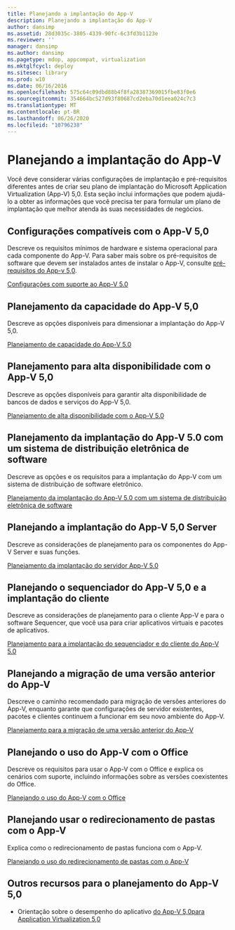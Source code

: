 ```yaml
---
title: Planejando a implantação do App-V
description: Planejando a implantação do App-V
author: dansimp
ms.assetid: 28d3035c-3805-4339-90fc-6c3fd3b1123e
ms.reviewer: ''
manager: dansimp
ms.author: dansimp
ms.pagetype: mdop, appcompat, virtualization
ms.mktglfcycl: deploy
ms.sitesec: library
ms.prod: w10
ms.date: 06/16/2016
ms.openlocfilehash: 575c64c09dbd88b4f8fa28387369015fbe83f0e6
ms.sourcegitcommit: 354664bc527d93f80687cd2eba70d1eea024c7c3
ms.translationtype: MT
ms.contentlocale: pt-BR
ms.lasthandoff: 06/26/2020
ms.locfileid: "10796238"
---
```

# Planejando a implantação do App-V


Você deve considerar várias configurações de implantação e pré-requisitos diferentes antes de criar seu plano de implantação do Microsoft Application Virtualization (App-V) 5,0. Esta seção inclui informações que podem ajudá-lo a obter as informações que você precisa ter para formular um plano de implantação que melhor atenda às suas necessidades de negócios.

## <a href="" id="---------app-v-5-0-supported-configurations"></a> Configurações compatíveis com o App-V 5,0


Descreve os requisitos mínimos de hardware e sistema operacional para cada componente do App-V. Para saber mais sobre os pré-requisitos de software que devem ser instalados antes de instalar o App-V, consulte [pré-requisitos do App-v 5,0](app-v-50-prerequisites.md).

[Configurações com suporte ao App-V 5.0](app-v-50-supported-configurations.md)

## Planejamento da capacidade do App-V 5,0


Descreve as opções disponíveis para dimensionar a implantação do App-V 5,0.

[Planejamento de capacidade do App-V 5.0](app-v-50-capacity-planning.md)

## Planejamento para alta disponibilidade com o App-V 5,0


Descreve as opções disponíveis para garantir alta disponibilidade de bancos de dados e serviços do App-V 5,0.

[Planejamento de alta disponibilidade com o App-V 5.0](planning-for-high-availability-with-app-v-50.md)

## Planejamento da implantação do App-V 5.0 com um sistema de distribuição eletrônica de software


Descreve as opções e os requisitos para a implantação do App-V com um sistema de distribuição de software eletrônico.

[Planejamento da implantação do App-V 5.0 com um sistema de distribuição eletrônica de software](planning-to-deploy-app-v-50-with-an-electronic-software-distribution-system.md)

## Planejando a implantação do App-V 5,0 Server


Descreve as considerações de planejamento para os componentes do App-V Server e suas funções.

[Planejamento da implantação do servidor App-V 5.0](planning-for-the-app-v-50-server-deployment.md)

## Planejando o sequenciador do App-V 5,0 e a implantação do cliente


Descreve as considerações de planejamento para o cliente App-V e para o software Sequencer, que você usa para criar aplicativos virtuais e pacotes de aplicativos.

[Planejamento para a implantação do sequenciador e do cliente do App-V 5.0](planning-for-the-app-v-50-sequencer-and-client-deployment.md)

## Planejando a migração de uma versão anterior do App-V


Descreve o caminho recomendado para migração de versões anteriores do App-V, enquanto garante que configurações de servidor existentes, pacotes e clientes continuem a funcionar em seu novo ambiente do App-V.

[Planejamento para a migração de uma versão anterior do App-V](planning-for-migrating-from-a-previous-version-of-app-v.md)

## Planejando o uso do App-V com o Office


Descreve os requisitos para usar o App-V com o Office e explica os cenários com suporte, incluindo informações sobre as versões coexistentes do Office.

[Planejando o uso do App-V com o Office](planning-for-using-app-v-with-office.md)

## Planejando usar o redirecionamento de pastas com o App-V


Explica como o redirecionamento de pastas funciona com o App-V.

[Planejando o uso do redirecionamento de pastas com o App-V](planning-to-use-folder-redirection-with-app-v.md)

## <a href="" id="other-resources-for-app-v-5-0-planning-"></a>Outros recursos para o planejamento do App-V 5,0


-   Orientação sobre o desempenho do aplicativo [do App-V 5,0](planning-for-app-v-50-rc.md)[para Application Virtualization 5,0](performance-guidance-for-application-virtualization-50.md)

 

 





